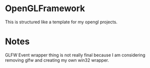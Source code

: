 # OpenGLFramework
This is structured like a template for my opengl projects.

# Notes
GLFW Event wrapper thing is not really final because I am considering removing glfw and creating my own win32 wrapper.
